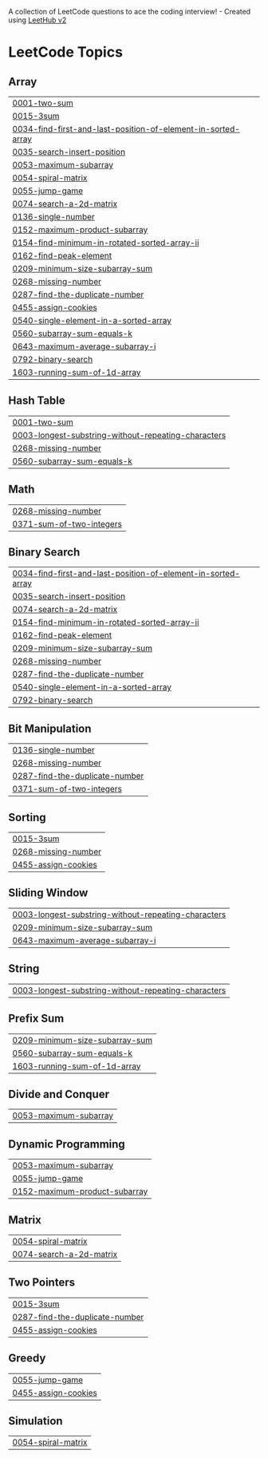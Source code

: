 A collection of LeetCode questions to ace the coding interview! - Created using [LeetHub v2](https://github.com/arunbhardwaj/LeetHub-2.0)
<!---LeetCode Topics Start-->
# LeetCode Topics
## Array
|  |
| ------- |
| [0001-two-sum](https://github.com/gokulmkg/30dayscoding/tree/master/0001-two-sum) |
| [0015-3sum](https://github.com/gokulmkg/30dayscoding/tree/master/0015-3sum) |
| [0034-find-first-and-last-position-of-element-in-sorted-array](https://github.com/gokulmkg/30dayscoding/tree/master/0034-find-first-and-last-position-of-element-in-sorted-array) |
| [0035-search-insert-position](https://github.com/gokulmkg/30dayscoding/tree/master/0035-search-insert-position) |
| [0053-maximum-subarray](https://github.com/gokulmkg/30dayscoding/tree/master/0053-maximum-subarray) |
| [0054-spiral-matrix](https://github.com/gokulmkg/30dayscoding/tree/master/0054-spiral-matrix) |
| [0055-jump-game](https://github.com/gokulmkg/30dayscoding/tree/master/0055-jump-game) |
| [0074-search-a-2d-matrix](https://github.com/gokulmkg/30dayscoding/tree/master/0074-search-a-2d-matrix) |
| [0136-single-number](https://github.com/gokulmkg/30dayscoding/tree/master/0136-single-number) |
| [0152-maximum-product-subarray](https://github.com/gokulmkg/30dayscoding/tree/master/0152-maximum-product-subarray) |
| [0154-find-minimum-in-rotated-sorted-array-ii](https://github.com/gokulmkg/30dayscoding/tree/master/0154-find-minimum-in-rotated-sorted-array-ii) |
| [0162-find-peak-element](https://github.com/gokulmkg/30dayscoding/tree/master/0162-find-peak-element) |
| [0209-minimum-size-subarray-sum](https://github.com/gokulmkg/30dayscoding/tree/master/0209-minimum-size-subarray-sum) |
| [0268-missing-number](https://github.com/gokulmkg/30dayscoding/tree/master/0268-missing-number) |
| [0287-find-the-duplicate-number](https://github.com/gokulmkg/30dayscoding/tree/master/0287-find-the-duplicate-number) |
| [0455-assign-cookies](https://github.com/gokulmkg/30dayscoding/tree/master/0455-assign-cookies) |
| [0540-single-element-in-a-sorted-array](https://github.com/gokulmkg/30dayscoding/tree/master/0540-single-element-in-a-sorted-array) |
| [0560-subarray-sum-equals-k](https://github.com/gokulmkg/30dayscoding/tree/master/0560-subarray-sum-equals-k) |
| [0643-maximum-average-subarray-i](https://github.com/gokulmkg/30dayscoding/tree/master/0643-maximum-average-subarray-i) |
| [0792-binary-search](https://github.com/gokulmkg/30dayscoding/tree/master/0792-binary-search) |
| [1603-running-sum-of-1d-array](https://github.com/gokulmkg/30dayscoding/tree/master/1603-running-sum-of-1d-array) |
## Hash Table
|  |
| ------- |
| [0001-two-sum](https://github.com/gokulmkg/30dayscoding/tree/master/0001-two-sum) |
| [0003-longest-substring-without-repeating-characters](https://github.com/gokulmkg/30dayscoding/tree/master/0003-longest-substring-without-repeating-characters) |
| [0268-missing-number](https://github.com/gokulmkg/30dayscoding/tree/master/0268-missing-number) |
| [0560-subarray-sum-equals-k](https://github.com/gokulmkg/30dayscoding/tree/master/0560-subarray-sum-equals-k) |
## Math
|  |
| ------- |
| [0268-missing-number](https://github.com/gokulmkg/30dayscoding/tree/master/0268-missing-number) |
| [0371-sum-of-two-integers](https://github.com/gokulmkg/30dayscoding/tree/master/0371-sum-of-two-integers) |
## Binary Search
|  |
| ------- |
| [0034-find-first-and-last-position-of-element-in-sorted-array](https://github.com/gokulmkg/30dayscoding/tree/master/0034-find-first-and-last-position-of-element-in-sorted-array) |
| [0035-search-insert-position](https://github.com/gokulmkg/30dayscoding/tree/master/0035-search-insert-position) |
| [0074-search-a-2d-matrix](https://github.com/gokulmkg/30dayscoding/tree/master/0074-search-a-2d-matrix) |
| [0154-find-minimum-in-rotated-sorted-array-ii](https://github.com/gokulmkg/30dayscoding/tree/master/0154-find-minimum-in-rotated-sorted-array-ii) |
| [0162-find-peak-element](https://github.com/gokulmkg/30dayscoding/tree/master/0162-find-peak-element) |
| [0209-minimum-size-subarray-sum](https://github.com/gokulmkg/30dayscoding/tree/master/0209-minimum-size-subarray-sum) |
| [0268-missing-number](https://github.com/gokulmkg/30dayscoding/tree/master/0268-missing-number) |
| [0287-find-the-duplicate-number](https://github.com/gokulmkg/30dayscoding/tree/master/0287-find-the-duplicate-number) |
| [0540-single-element-in-a-sorted-array](https://github.com/gokulmkg/30dayscoding/tree/master/0540-single-element-in-a-sorted-array) |
| [0792-binary-search](https://github.com/gokulmkg/30dayscoding/tree/master/0792-binary-search) |
## Bit Manipulation
|  |
| ------- |
| [0136-single-number](https://github.com/gokulmkg/30dayscoding/tree/master/0136-single-number) |
| [0268-missing-number](https://github.com/gokulmkg/30dayscoding/tree/master/0268-missing-number) |
| [0287-find-the-duplicate-number](https://github.com/gokulmkg/30dayscoding/tree/master/0287-find-the-duplicate-number) |
| [0371-sum-of-two-integers](https://github.com/gokulmkg/30dayscoding/tree/master/0371-sum-of-two-integers) |
## Sorting
|  |
| ------- |
| [0015-3sum](https://github.com/gokulmkg/30dayscoding/tree/master/0015-3sum) |
| [0268-missing-number](https://github.com/gokulmkg/30dayscoding/tree/master/0268-missing-number) |
| [0455-assign-cookies](https://github.com/gokulmkg/30dayscoding/tree/master/0455-assign-cookies) |
## Sliding Window
|  |
| ------- |
| [0003-longest-substring-without-repeating-characters](https://github.com/gokulmkg/30dayscoding/tree/master/0003-longest-substring-without-repeating-characters) |
| [0209-minimum-size-subarray-sum](https://github.com/gokulmkg/30dayscoding/tree/master/0209-minimum-size-subarray-sum) |
| [0643-maximum-average-subarray-i](https://github.com/gokulmkg/30dayscoding/tree/master/0643-maximum-average-subarray-i) |
## String
|  |
| ------- |
| [0003-longest-substring-without-repeating-characters](https://github.com/gokulmkg/30dayscoding/tree/master/0003-longest-substring-without-repeating-characters) |
## Prefix Sum
|  |
| ------- |
| [0209-minimum-size-subarray-sum](https://github.com/gokulmkg/30dayscoding/tree/master/0209-minimum-size-subarray-sum) |
| [0560-subarray-sum-equals-k](https://github.com/gokulmkg/30dayscoding/tree/master/0560-subarray-sum-equals-k) |
| [1603-running-sum-of-1d-array](https://github.com/gokulmkg/30dayscoding/tree/master/1603-running-sum-of-1d-array) |
## Divide and Conquer
|  |
| ------- |
| [0053-maximum-subarray](https://github.com/gokulmkg/30dayscoding/tree/master/0053-maximum-subarray) |
## Dynamic Programming
|  |
| ------- |
| [0053-maximum-subarray](https://github.com/gokulmkg/30dayscoding/tree/master/0053-maximum-subarray) |
| [0055-jump-game](https://github.com/gokulmkg/30dayscoding/tree/master/0055-jump-game) |
| [0152-maximum-product-subarray](https://github.com/gokulmkg/30dayscoding/tree/master/0152-maximum-product-subarray) |
## Matrix
|  |
| ------- |
| [0054-spiral-matrix](https://github.com/gokulmkg/30dayscoding/tree/master/0054-spiral-matrix) |
| [0074-search-a-2d-matrix](https://github.com/gokulmkg/30dayscoding/tree/master/0074-search-a-2d-matrix) |
## Two Pointers
|  |
| ------- |
| [0015-3sum](https://github.com/gokulmkg/30dayscoding/tree/master/0015-3sum) |
| [0287-find-the-duplicate-number](https://github.com/gokulmkg/30dayscoding/tree/master/0287-find-the-duplicate-number) |
| [0455-assign-cookies](https://github.com/gokulmkg/30dayscoding/tree/master/0455-assign-cookies) |
## Greedy
|  |
| ------- |
| [0055-jump-game](https://github.com/gokulmkg/30dayscoding/tree/master/0055-jump-game) |
| [0455-assign-cookies](https://github.com/gokulmkg/30dayscoding/tree/master/0455-assign-cookies) |
## Simulation
|  |
| ------- |
| [0054-spiral-matrix](https://github.com/gokulmkg/30dayscoding/tree/master/0054-spiral-matrix) |
<!---LeetCode Topics End-->
